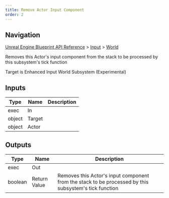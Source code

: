 ```yaml
---
title: Remove Actor Input Component
order: 2
---
```

## Navigation

[Unreal Engine Blueprint API Reference](https://dev.epicgames.com/documentation/en-us/unreal-engine/BlueprintAPI) > [Input](https://dev.epicgames.com/documentation/en-us/unreal-engine/BlueprintAPI/Input) > [World](https://dev.epicgames.com/documentation/en-us/unreal-engine/BlueprintAPI/Input/World)

Removes this Actor's input component from the stack to be processed by this subsystem's tick function

Target is Enhanced Input World Subsystem (Experimental)

## Inputs

| Type | Name | Description |
| --- | --- | --- |
| exec | In |  |
| object | Target |  |
| object | Actor |  |

## Outputs

| Type | Name | Description |
| --- | --- | --- |
| exec | Out |  |
| boolean | Return Value | Removes this Actor's input component from the stack to be processed by this subsystem's tick function |
